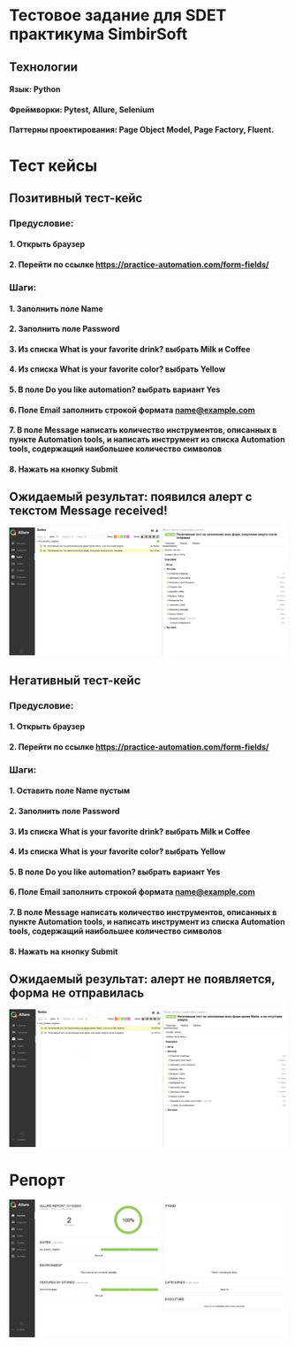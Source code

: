 # Тестовое задание для SDET практикума SimbirSoft
## Технологии
#### Язык: Python
#### Фреймворки: Pytest, Allure, Selenium
#### Паттерны проектирования: Page Object Model, Page Factory, Fluent.

# Тест кейсы

## Позитивный тест-кейс
### Предусловие:
#### 1. Открыть браузер
#### 2. Перейти по ссылке https://practice-automation.com/form-fields/
### Шаги:
#### 1. Заполнить поле Name
#### 2. Заполнить поле Password
#### 3. Из списка What is your favorite drink? выбрать Milk и Coffee
#### 4. Из списка What is your favorite color? выбрать Yellow
#### 5. В поле Do you like automation? выбрать вариант Yes
#### 6. Поле Email заполнить строкой формата name@example.com
#### 7. В поле Message написать количество инструментов, описанных в пункте Automation tools, и написать инструмент из списка Automation tools, содержащий наибольшее количество символов
#### 8. Нажать на кнопку Submit
## Ожидаемый результат: появился алерт с текстом Message received!
![alt text](test-1.png)

## Негативный тест-кейс
### Предусловие:
#### 1. Открыть браузер
#### 2. Перейти по ссылке https://practice-automation.com/form-fields/
### Шаги:
#### 1. Оставить поле Name пустым
#### 2. Заполнить поле Password
#### 3. Из списка What is your favorite drink? выбрать Milk и Coffee
#### 4. Из списка What is your favorite color? выбрать Yellow
#### 5. В поле Do you like automation? выбрать вариант Yes
#### 6. Поле Email заполнить строкой формата name@example.com
#### 7. В поле Message написать количество инструментов, описанных в пункте Automation tools, и написать инструмент из списка Automation tools, содержащий наибольшее количество символов
#### 8. Нажать на кнопку Submit
## Ожидаемый результат: алерт не появляется, форма не отправилась
![alt text](test-2.png)

# Репорт
![alt text](allure-report.png)